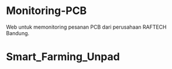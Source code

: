 # Monitoring-PCB
Web untuk memonitoring pesanan PCB dari perusahaan RAFTECH Bandung.
# Smart_Farming_Unpad
